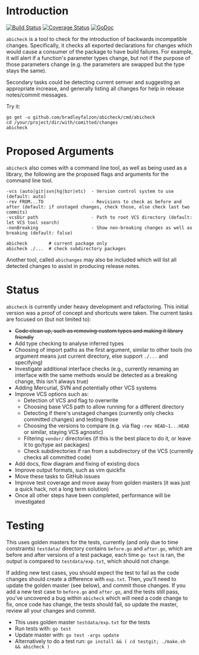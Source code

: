 # Introduction

[![Build Status](https://travis-ci.org/bradleyfalzon/abicheck.svg?branch=master)](https://travis-ci.org/bradleyfalzon/abicheck) [![Coverage Status](https://coveralls.io/repos/github/bradleyfalzon/abicheck/badge.svg?branch=master)](https://coveralls.io/github/bradleyfalzon/abicheck?branch=master) [![GoDoc](https://godoc.org/github.com/bradleyfalzon/abicheck?status.svg)](https://godoc.org/github.com/bradleyfalzon/abicheck)

`abicheck` is a tool to check for the introduction of backwards incompatible changes. Specifically, it checks all
exported declarations for changes which would cause a consumer of the package to have build failures. For example, it
will alert if a function's parameter types change, but not if the purpose of those parameters change (e.g. the
parameters are swapped but the type stays the same).

Secondary tasks could be detecting current semver and suggesting an appropriate increase, and generally listing all changes
for help in release notes/commit messages.

Try it:

```
go get -u github.com/bradleyfalzon/abicheck/cmd/abicheck
cd /your/project/dir/with/comitted/changes
abicheck
```

# Proposed Arguments

`abicheck` also comes with a command line tool, as well as being used as a library, the following are the proposed flags
and arguments for the command line tool.

```
-vcs (auto|git|svn|hg|bzr|etc)  - Version control system to use (default: auto)
-rev FROM...TO                  - Revisions to check as before and after (default: if unstaged changes, check those, else check last two commits)
-vcsDir path                    - Path to root VCS directory (default: let VCS tool search)
-nonBreaking                    - Show non-breaking changes as well as breaking (default: false)

abicheck        # current package only
abicheck ./...  # check subdirectory packages
```

Another tool, called `abichanges` may also be included which will list all detected changes to assist in producing
release notes.

# Status

`abicheck` is currently under heavy development and refactoring. This initial version was a proof of concept and shortcuts were taken. The current tasks are focused on (but not limited to):

- ~~Code clean up, such as removing custom types and making it library friendly~~
- Add type checking to analyse inferred types
- Choosing of import paths as the first argument, similar to other tools (no argument means just current directory, else
    support `./...` and specifying)
- Investigate additional interface checks (e.g., currently renaming an interface with the same methods would be detected as
    a breaking change, this isn't always true)
- Adding Mercurial, SVN and potentially other VCS systems
- Improve VCS options such as:
    - Detection of VCS and flag to overwrite
    - Choosing base VCS path to allow running for a different directory
    - Detecting if there's unstaged changes (currently only checks committed changes) and testing those
    - Choosing the versions to compare (e.g. via flag `-rev HEAD~1...HEAD` or similar, staying VCS agnostic)
    - Filtering `vendor/` directories (if this is the best place to do it, or leave it to go/type ast packages)
    - Check subdirectories if ran from a subdirectory of the VCS (currently checks all committed code)
- Add docs, flow diagram and fixing of existing docs
- Improve output formats, such as vim quickfix
- Move these tasks to GitHub issues
- Improve test coverage and move away from golden masters (it was just a quick hack, not a long term solution)
- Once all other steps have been completed, performance will be investigated

# Testing

This uses golden masters for the tests, currently (and only due to time constraints) `testdata/` directory contains `before.go`
and `after.go`, which are before and after versions of a test package, each time `go test` is ran, the output is compared to
`testdata/exp.txt`, which should not change.

If adding new test cases, you should expect the test to fail as the code changes should create a difference with `exp.txt`.
Then, you'll need to update the golden master (see below), and commit those changes. If you add a new test case to `before.go` and
`after.go`, and the tests still pass, you've uncovered a bug within `abicheck` which will need a code change to fix, once
code has change, the tests should fail, so update the master, review all your changes and commit.

- This uses golden master `testdata/exp.txt` for the tests
- Run tests with: `go test`
- Update master with: `go test -args update`
- Alternatively to do a test run: `go install && ( cd testgit; ./make.sh && abicheck )`
